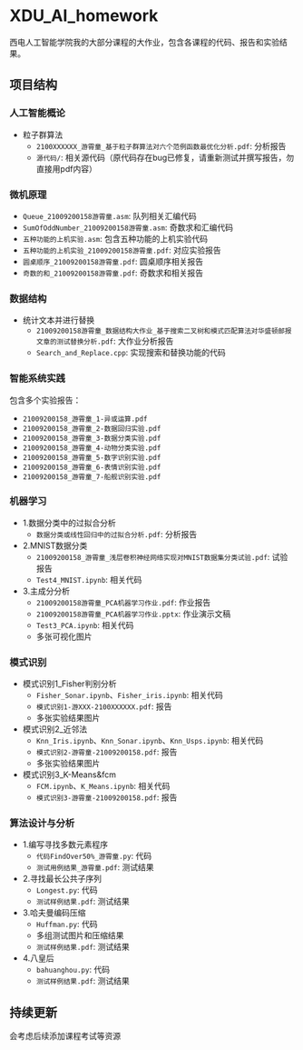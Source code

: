 # XDU_AI_homework

西电人工智能学院我的大部分课程的大作业，包含各课程的代码、报告和实验结果。

## 项目结构

### 人工智能概论
- 粒子群算法
  - `2100XXXXXX_游霄童_基于粒子群算法对六个范例函数最优化分析.pdf`: 分析报告
  - `源代码/`: 相关源代码（原代码存在bug已修复，请重新测试并撰写报告，勿直接用pdf内容）

### 微机原理
- `Queue_21009200158游霄童.asm`: 队列相关汇编代码
- `SumOfOddNumber_21009200158游霄童.asm`: 奇数求和汇编代码
- `五种功能的上机实验.asm`: 包含五种功能的上机实验代码
- `五种功能的上机实验_21009200158游霄童.pdf`: 对应实验报告
- `圆桌顺序_21009200158游霄童.pdf`: 圆桌顺序相关报告
- `奇数的和_21009200158游霄童.pdf`: 奇数求和相关报告

### 数据结构
- 统计文本并进行替换
  - `21009200158游霄童_数据结构大作业_基于搜索二叉树和模式匹配算法对华盛顿邮报文章的测试替换分析.pdf`: 大作业分析报告
  - `Search_and_Replace.cpp`: 实现搜索和替换功能的代码

### 智能系统实践
包含多个实验报告：
- `21009200158_游霄童_1-异或运算.pdf`
- `21009200158_游霄童_2-数据回归实验.pdf`
- `21009200158_游霄童_3-数据分类实验.pdf`
- `21009200158_游霄童_4-动物分类实验.pdf`
- `21009200158_游霄童_5-数字识别实验.pdf`
- `21009200158_游霄童_6-表情识别实验.pdf`
- `21009200158_游霄童_7-船舰识别实验.pdf`

### 机器学习
- 1.数据分类中的过拟合分析
  - `数据分类或线性回归中的过拟合分析.pdf`: 分析报告
- 2.MNIST数据分类
  - `21009200158_游霄童_浅层卷积神经网络实现对MNIST数据集分类试验.pdf`: 试验报告
  - `Test4_MNIST.ipynb`: 相关代码
- 3.主成分分析
  - `21009200158游霄童_PCA机器学习作业.pdf`: 作业报告
  - `21009200158游霄童_PCA机器学习作业.pptx`: 作业演示文稿
  - `Test3_PCA.ipynb`: 相关代码
  - 多张可视化图片

### 模式识别
- 模式识别1_Fisher判别分析
  - `Fisher_Sonar.ipynb`、`Fisher_iris.ipynb`: 相关代码
  - `模式识别1-游XXX-2100XXXXXX.pdf`: 报告
  - 多张实验结果图片
- 模式识别2_近邻法
  - `Knn_Iris.ipynb`、`Knn_Sonar.ipynb`、`Knn_Usps.ipynb`: 相关代码
  - `模式识别2-游霄童-21009200158.pdf`: 报告
  - 多张实验结果图片
- 模式识别3_K-Means&fcm
  - `FCM.ipynb`、`K_Means.ipynb`: 相关代码
  - `模式识别3-游霄童-21009200158.pdf`: 报告

### 算法设计与分析
- 1.编写寻找多数元素程序
  - `代码FindOver50%_游霄童.py`: 代码
  - `测试用例结果_游霄童.pdf`: 测试结果
- 2.寻找最长公共子序列
  - `Longest.py`: 代码
  - `测试样例结果.pdf`: 测试结果
- 3.哈夫曼编码压缩
  - `Huffman.py`: 代码
  - 多组测试图片和压缩结果
  - `测试样例结果.pdf`: 测试结果
- 4.八皇后
  - `bahuanghou.py`: 代码
  - `测试样例结果.pdf`: 测试结果

## 持续更新
会考虑后续添加课程考试等资源